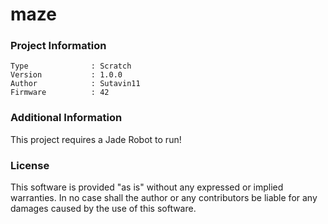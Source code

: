maze
================



### Project Information
```
Type              : Scratch
Version           : 1.0.0
Author            : Sutavin11
Firmware          : 42
```

### Additional Information
This project requires a Jade Robot to run!

### License
This software is provided "as is" without any expressed or implied warranties.  In no case shall the author or any contributors be liable for any damages caused by the use of this software.

